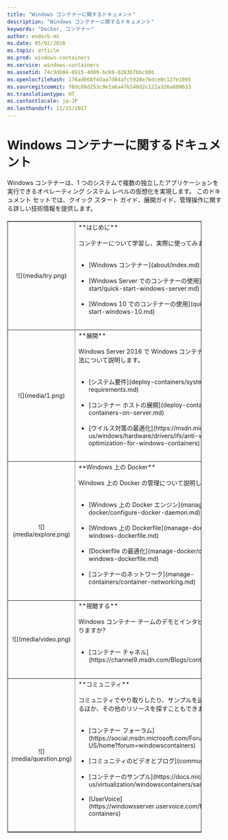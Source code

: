 ```yaml
---
title: "Windows コンテナーに関するドキュメント"
description: "Windows コンテナーに関するドキュメント"
keywords: "Docker, コンテナー"
author: enderb-ms
ms.date: 05/02/2016
ms.topic: article
ms.prod: windows-containers
ms.service: windows-containers
ms.assetid: 74c9d604-0915-4d89-bc69-0263b76bc66b
ms.openlocfilehash: 176ad668f4daa7d84afc5928e76dce0c127e1095
ms.sourcegitcommit: f8dc88d253c9e1a6a47b148d2c122a326a800633
ms.translationtype: HT
ms.contentlocale: ja-JP
ms.lasthandoff: 11/15/2017
---
```

# <a name="windows-containers-documentation"></a>Windows コンテナーに関するドキュメント

Windows コンテナーは、1 つのシステムで複数の独立したアプリケーションを実行できるオペレーティング システム レベルの仮想化を実現します。 このドキュメント セットでは、クイック スタート ガイド、展開ガイド、管理操作に関する詳しい技術情報を提供します。

<table border="1" style="background-color:FFFFCC;border-collapse:collapse;border:1px solid FFCC00;color:000000;width:90%; margin-top: 20px" cellpadding="25" cellspacing="5">
<tr>
<td ><center>![](media/try.png)</center></td>
<td>**はじめに**<br /><br />
コンテナーについて学習し、実際に使ってみます。<br /><br />
<ul>
<li>[Windows コンテナー](about/index.md)<br /><br /></li>
<li>[Windows Server でのコンテナーの使用](quick-start/quick-start-windows-server.md)<br /><br /></li>
<li>[Windows 10 でのコンテナーの使用](quick-start/quick-start-windows-10.md)<br /><br /></li>
</ul>
</td>
</tr>
<tr>
<td ><center>![](media/1.png)</center></td>
<td>**展開**<br /><br />
Windows Server 2016 で Windows コンテナーを展開する方法について説明します。<br /><br />
<ul>
<li>[システム要件](deploy-containers/system-requirements.md)<br /><br /></li>
<li>[コンテナー ホストの展開](deploy-containers/deploy-containers-on-server.md)<br /><br /></li>
<li>[ウイルス対策の最適化](https://msdn.microsoft.com/en-us/windows/hardware/drivers/ifs/anti-virus-optimization-for-windows-containers)<br /><br /></li>
</ul>
</td>
</tr>

<tr>
<td ><center>![](media/explore.png)</center></td>
<td>**Windows 上の Docker**<br /><br />
Windows 上の Docker の管理について説明しています。<br /><br />
<ul>
<li>[Windows 上の Docker エンジン](manage-docker/configure-docker-daemon.md)<br /><br /></li>
<li>[Windows 上の Dockerfile](manage-docker/manage-windows-dockerfile.md)<br /><br /></li>
<li>[Dockerfile の最適化](manage-docker/optimize-windows-dockerfile.md)<br /><br /></li>
<li>[コンテナーのネットワーク](manage-containers/container-networking.md)<br /><br /></li>
</ul>
</td>
</tr>

<tr>
<td ><center>![](media/video.png)</center></td>
<td>**視聴する**<br /><br />
Windows コンテナー チームのデモとインタビューに関心がありますか?<br /><br />
<ul>
<li>[コンテナー チャネル](https://channel9.msdn.com/Blogs/containers)</li>
</ul>
<br />
</td>
</tr>

<tr>
<td ><center>![](media/question.png)</center></td>
<td>**コミュニティ**<br /><br />
コミュニティでやり取りしたり、サンプルを試してみたりできるほか、その他のリソースを探すこともできます。<br /><br />
<ul>
<li>[コンテナー フォーラム](https://social.msdn.microsoft.com/Forums/en-US/home?forum=windowscontainers)<br /><br /></li>
<li>[コミュニティのビデオとブログ](communitylinks.md)<br /><br /></li>
<li>[コンテナーのサンプル](https://docs.microsoft.com/en-us/virtualization/windowscontainers/samples)<br /><br /></li>
<li>[UserVoice](https://windowsserver.uservoice.com/forums/304624-containers)<br /><br /></li>
</ul>
</td>
</tr>
</table>
